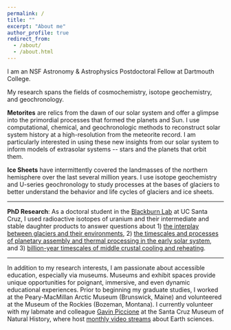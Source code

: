 ```yaml
---
permalink: /
title: ""
excerpt: "About me"
author_profile: true
redirect_from: 
  - /about/
  - /about.html
---
```

I am an NSF Astronomy & Astrophysics Postdoctoral Fellow at Dartmouth College.

My research spans the fields of cosmochemistry, isotope geochemistry, and geochronology. 

**Metorites** are relics from the dawn of our solar system and offer a glimpse into the primordial processes that formed the planets and Sun. I use computational, chemical, and geochronologic methods to reconstruct solar system history at a high-resolution from the meteorite record. I am particularly interested in using these new insights from our solar system to inform models of extrasolar systems -- stars and the planets that orbit them.

**Ice Sheets** have intermittently covered the landmasses of the northern hemisphere over the last several million years. I use isotope geochemistry and U-series geochronology to study processes at the bases of glaciers to better understand the behavior and life cycles of glaciers and ice sheets.

---
**PhD Research**: As a doctoral student in the [Blackburn Lab](https://ucscgeochronology.sites.ucsc.edu/) at UC Santa Cruz, I used radioactive isotopes of uranium and their intermediate and stable daughter products to answer questions about 1) [the interplay between glaciers and their environments](../_research/res-1-Subglacial.md),  2) [the timescales and processes of planetary assembly and thermal processing in the early solar system](../_research/res-2-chondrite.md), and 3) [billion-year timescales of middle crustal cooling and reheating](../_research/res-3-thermochron.md).

---
In addition to my research interests, I am passionate about accessible education, especially via museums. Museums and exhibit spaces provide unique opportunities for poignant, immersive, and even dynamic educational experiences. Prior to beginning my graduate studies, I  worked at the Peary-MacMillan Arctic Museum (Brunswick, Maine) and volunteered at the Museum of the Rockies (Bozeman, Montana). I currently volunteer with my labmate and colleague [Gavin Piccione](https://gavinpiccione.github.io/) at the Santa Cruz Museum of Natural History, where host [monthly video streams](https://www.santacruzmuseum.org/category/rockin-pop-up/) about Earth sciences.

